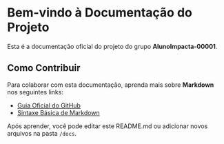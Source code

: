 # Bem-vindo à Documentação do Projeto

Esta é a documentação oficial do projeto do grupo **AlunoImpacta-00001**.

## Como Contribuir

Para colaborar com esta documentação, aprenda mais sobre **Markdown** nos seguintes links:
- [Guia Oficial do GitHub](https://guides.github.com/features/mastering-markdown/)
- [Sintaxe Básica de Markdown](https://docs.github.com/en/github/writing-on-github/basic-writing-and-formatting-syntax)

Após aprender, você pode editar este README.md ou adicionar novos arquivos na pasta `/docs`.
